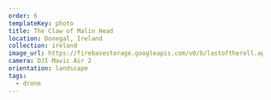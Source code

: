```yaml
---
order: 6
templateKey: photo
title: The Claw of Malin Head
location: Donegal, Ireland
collection: ireland
image_url: https://firebasestorage.googleapis.com/v0/b/lastoftheroll.appspot.com/o/MalinHead.jpg?alt=media&token=0a9e4400-e833-4509-96db-5b90b1ad8dcb
camera: DJI Mavic Air 2
orientation: landscape
tags:
  - drone
---
```


